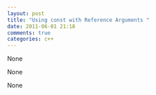 ```yaml
---
layout: post
title: "Using const with Reference Arguments "
date: 2011-06-01 21:18
comments: true
categories: c++
---
```


None


None


None

